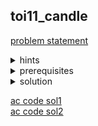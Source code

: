 ## toi11_candle
[problem statement](https://programming.in.th/tasks/toi11_candle)

<details>
  <summary>hints</summary>
  <ul>
    <details>
      <summary>hint 1</summary>
      <p>เรามากตารางที่โจทย์ให้มาเป็น data structure อะไรได้</p>
    </details>
    <details>
      <summary>hint 1.5</summary>
      <p>undirected graph</p>
    </details>
  </ul>
</details>

<details>
  <summary>prerequisites</summary>
  <ul>
    <li>flood fill (BFS)</li>
  </ul>
</details>

<details>
  <summary>solution</summary>
  <p>เราสามารถสรุปโจทย์ข้อนี้ได้เป็นการนับจำนวน connected component โดยเรามอง cell $(i, j)$ ที่มี ‘1‘ เป็น node ที่จะเชื่อม node อีก node ใน 8 ทิศทาง (บน, ล่าง, ซ้าย, ขวา และ ทแยง)</p>
  <p>เรารู้ว่าสำหรับ connected component ใดๆ ไม่ว่าเราจะเริ่ม transverse จาก node ใดก็ตาม ก็สามารถไปหาทุก node ใน component เดียวกันได้ เราจะให้คุณสมบัตินี้ในการนับจำนวน component ซี่งก็เท่ากับจำนวนของการเริ่ม transverse graph</p>
  <ul>
    <details>
      <summary><ins>BFS (Flood Fill)</ins></summary>
      <ol>
        <li>เราไล่ตารางจากแถวบนลงล่าง ซ้ายมาขวา</li>
        <li>ถ้าเราเจอ cell $(i, j)$ แล้วเรายังไม่เคยมา $(i, j)$. เราจะทำการเริ่ม transverse graph ด้วย BFS เพื่อไปหาทุกๆ $(x, y)$ ที่อยู่ใน connected component เดียวกันกับ $(i, j)$ แล้วเราก็ทำการเพิ่ม จำนวน component +1</li>
        <li>ทำแบบนี้ไปจนจบตารางแล้วเราก็จะได้จำนวน component ทั้งหมด</li>
      </ol>
      <p>TC = $O(MN)$</p>
      <p align="center"><video src="https://github.com/user-attachments/assets/87173514-d867-4dc3-b74a-7b45ce64e9da" width="600" autoplay></video></p>
    </details>
    <details>
      <summary><ins>DSU (Union-Find)</ins></summary>
      <p>อีกหนี่งวิธีในการหาจำนวน component คือการใช้ DSU (ซี่งจะเป็น forest) ซี่งเป็นมี function ให้ใช้ 2 function คือ <br>1. การหา root  <br>2. การ Union 2 set เข้าด้วยกัน<br>เราก็แค่เชื่อม node ที่เป็น ‘1‘ ใน 8 ทิศทาง ทำไปจนครบแล้วเราก็นับจำนวน root ที่แตกต่างกันทั้งหมด</p>
    </details>
  </ul>
</details>

[ac code sol1](./toi11_candle_bfs.cpp)<br>
[ac code sol2](./toi11_candle_dsu.cpp)


